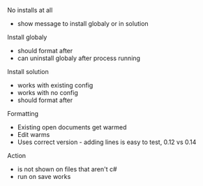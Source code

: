 No installs at all
- show message to install globaly or in solution

Install globaly
- should format after
- can uninstall globaly after process running

Install solution
- works with existing config
- works with no config
- should format after

Formatting
- Existing open documents get warmed
- Edit warms
- Uses correct version - adding lines is easy to test, 0.12 vs 0.14

Action
- is not shown on files that aren't c#
- run on save works
